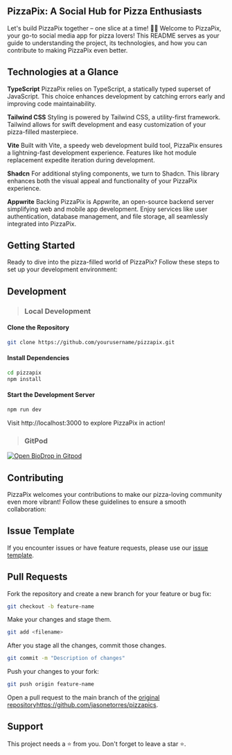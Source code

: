 ## PizzaPix: A Social Hub for Pizza Enthusiasts 
Let's build PizzaPix together – one slice at a time! 🍕🚀
Welcome to PizzaPix, your go-to social media app for pizza lovers! This README serves as your guide to understanding the project, its technologies, and how you can contribute to making PizzaPix even better.

## Technologies at a Glance

**TypeScript**
PizzaPix relies on TypeScript, a statically typed superset of JavaScript. This choice enhances development by catching errors early and improving code maintainability.

**Tailwind CSS**
Styling is powered by Tailwind CSS, a utility-first framework. Tailwind allows for swift development and easy customization of your pizza-filled masterpiece.

**Vite**
Built with Vite, a speedy web development build tool, PizzaPix ensures a lightning-fast development experience. Features like hot module replacement expedite iteration during development.

**Shadcn**
For additional styling components, we turn to Shadcn. This library enhances both the visual appeal and functionality of your PizzaPix experience.

**Appwrite**
Backing PizzaPix is Appwrite, an open-source backend server simplifying web and mobile app development. Enjoy services like user authentication, database management, and file storage, all seamlessly integrated into PizzaPix.

## Getting Started
Ready to dive into the pizza-filled world of PizzaPix? Follow these steps to set up your development environment:

## Development

> ### Local Development

#### Clone the Repository

```bash
git clone https://github.com/yourusername/pizzapix.git
```

#### Install Dependencies

```bash
cd pizzapix
npm install
```

#### Start the Development Server

```bash
npm run dev
```

Visit http://localhost:3000 to explore PizzaPix in action!

> ### GitPod

[![Open BioDrop in Gitpod](https://gitpod.io/button/open-in-gitpod.svg)](https://gitpod.io/#https://github.com/jasonetorres/pizzapics)

## Contributing
PizzaPix welcomes your contributions to make our pizza-loving community even more vibrant! Follow these guidelines to ensure a smooth collaboration:

## Issue Template
If you encounter issues or have feature requests, please use our [issue template](https://github.com/jasonetorres/pizzapics/issues/new).

## Pull Requests
Fork the repository and create a new branch for your feature or bug fix:

```bash
git checkout -b feature-name
```

Make your changes and stage them.

```bash
git add <filename>
``` 

After you stage all the changes, commit those changes.

```bash
git commit -m "Description of changes"
```

Push your changes to your fork:

```bash
git push origin feature-name
```

Open a pull request to the main branch of the [original repository](https://github.com/jasonetorres/pizzapics)https://github.com/jasonetorres/pizzapics.

## Support

This project needs a ⭐️ from you. Don't forget to leave a star ⭐️.
